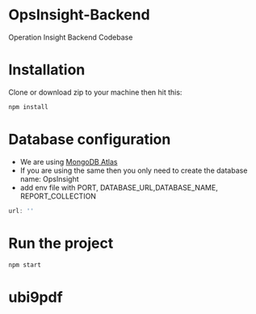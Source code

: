 # OpsInsight-Backend
Operation Insight Backend Codebase

# Installation
Clone or download zip to your machine then hit this:
```javascript
npm install
```
# Database configuration
* We are using [MongoDB Atlas](https://www.mongodb.com/cloud/atlas)
* If you are using the same then you only need to create the database name: OpsInsight
* add env file with PORT, DATABASE_URL,DATABASE_NAME, REPORT_COLLECTION

```javascript
url: ''
```

# Run the project
```javascript
npm start
```
# ubi9pdf
